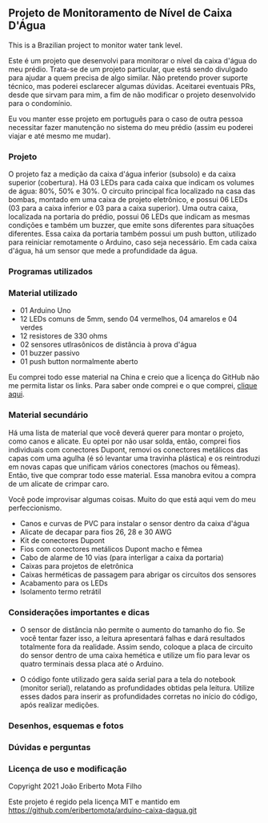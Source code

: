 ## Projeto de Monitoramento de Nível de Caixa D'Água

This is a Brazilian project to monitor water tank level.

Este é um projeto que desenvolvi para monitorar o nível da caixa d'água do meu
prédio. Trata-se de um projeto particular, que está sendo divulgado para ajudar a
quem precisa de algo similar. Não pretendo prover suporte técnico, mas poderei
esclarecer algumas dúvidas. Aceitarei eventuais PRs, desde que sirvam para mim, a
fim de não modificar o projeto desenvolvido para o condomínio.

Eu vou manter esse projeto em português para o caso de outra pessoa necessitar
fazer manutenção no sistema do meu prédio (assim eu poderei viajar e até mesmo
me mudar).

### Projeto

O projeto faz a medição da caixa d'água inferior (subsolo) e da caixa superior
(cobertura). Há 03 LEDs para cada caixa que indicam os volumes de água: 80%, 50%
e 30%. O circuito principal fica localizado na casa das bombas, montado em uma
caixa de projeto eletrônico, e possui 06 LEDs (03 para a caixa inferior e 03 para
a caixa superior). Uma outra caixa, localizada na portaria do prédio, possui 06
LEDs que indicam as mesmas condições e também um buzzer, que emite sons
diferentes para situações diferentes. Essa caixa da portaria também possui um
push button, utilizado para reiniciar remotamente o Arduino, caso seja
necessário. Em cada caixa d'água, há um sensor que mede a profundidade da água.

### Programas utilizados

### Material utilizado

* 01 Arduino Uno
* 12 LEDs comuns de 5mm, sendo 04 vermelhos, 04 amarelos e 04 verdes
* 12 resistores de 330 ohms
* 02 sensores utlrasônicos de distância à prova d'água
* 01 buzzer passivo
* 01 push button normalmente aberto

Eu comprei todo esse material na China e creio que a licença do GitHub não me
permita listar os links. Para saber onde comprei e o que comprei,
[clique aqui](http://eriberto.pro.br/files/arduino-caixa-agua/).

### Material secundário

Há uma lista de material que você deverá querer para montar o projeto, como canos
e alicate. Eu optei por não usar solda, então, comprei fios individuais com
conectores Dupont, removi os conectores metálicos das capas com uma agulha (é só
levantar uma travinha plástica) e os reintroduzi em novas capas que unificam
vários conectores (machos ou fêmeas). Então, tive que comprar todo esse material.
Essa manobra evitou a compra de um alicate de crimpar caro.

Você pode improvisar algumas coisas. Muito do que está aqui vem do meu
perfeccionismo.

* Canos e curvas de PVC para instalar o sensor dentro da caixa d'água
* Alicate de decapar para fios 26, 28 e 30 AWG
* Kit de conectores Dupont
* Fios com conectores metálicos Dupont macho e fêmea
* Cabo de alarme de 10 vias (para interligar a caixa da portaria)
* Caixas para projetos de eletrônica
* Caixas herméticas de passagem para abrigar os circuitos dos sensores
* Acabamento para os LEDs
* Isolamento termo retrátil

### Considerações importantes e dicas

* O sensor de distância não permite o aumento do tamanho do fio. Se você tentar
fazer isso, a leitura apresentará falhas e dará resultados totalmente fora da
realidade. Assim sendo, coloque a placa de circuito do sensor dentro de uma caixa
hemética e utilize um fio para levar os quatro terminais dessa placa até o
Arduino.

* O código fonte utilizado gera saída serial para a tela do notebook (monitor
serial), relatando as profundidades obtidas pela leitura. Utilize esses dados
para inserir as profundidades corretas no início do código, após realizar
medições.

### Desenhos, esquemas e fotos

### Dúvidas e perguntas

### Licença de uso e modificação

Copyright 2021 João Eriberto Mota Filho

Este projeto é regido pela licença MIT e mantido em
https://github.com/eribertomota/arduino-caixa-dagua.git
